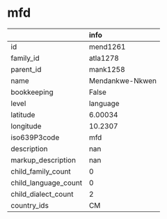 # mfd
|                      | info            |
|:---------------------|:----------------|
| id                   | mend1261        |
| family_id            | atla1278        |
| parent_id            | mank1258        |
| name                 | Mendankwe-Nkwen |
| bookkeeping          | False           |
| level                | language        |
| latitude             | 6.00034         |
| longitude            | 10.2307         |
| iso639P3code         | mfd             |
| description          | nan             |
| markup_description   | nan             |
| child_family_count   | 0               |
| child_language_count | 0               |
| child_dialect_count  | 2               |
| country_ids          | CM              |